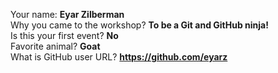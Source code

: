 Your name: **Eyar Zilberman**   
Why you came to the workshop? **To be a Git and GitHub ninja!**   
Is this your first event? **No**  
Favorite animal? **Goat**  
What is GitHub user URL? **https://github.com/eyarz**
